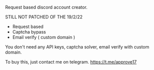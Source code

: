 Request based discord account creator.

STILL NOT PATCHED OF THE 19/2/22

- Request based
- Captcha bypass
- Email verify ( custom domain )

You don't need any API keys, captcha solver, email verify with custom domain.

To buy this, just contact me on telegram. https://t.me/approve17
